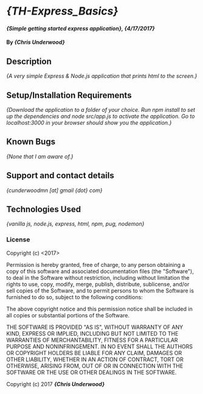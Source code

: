 # _{TH-Express_Basics}_

#### _{Simple getting started express application}, {4/17/2017}_

#### By _**{Chris Underwood}**_

## Description

_{A very simple Express & Node.js application that prints html to the screen.}_

## Setup/Installation Requirements

_{Download the application to a folder of your choice. Run npm install to set up the dependencies and node src/app.js to activate the application. Go to localhost:3000 in your browser should show you the application.}_

## Known Bugs

_{None that I am aware of.}_

## Support and contact details

_{cunderwoodmn [at] gmail {dot} com}_

## Technologies Used

_{vanilla js, node.js, express, html, npm, pug, nodemon}_

### License

Copyright (c) <2017> <Chris Underwood>

Permission is hereby granted, free of charge, to any person obtaining a copy of this software and associated documentation files (the "Software"), to deal in the Software without restriction, including without limitation the rights to use, copy, modify, merge, publish, distribute, sublicense, and/or sell copies of the Software, and to permit persons to whom the Software is furnished to do so, subject to the following conditions:

The above copyright notice and this permission notice shall be included in all copies or substantial portions of the Software.

THE SOFTWARE IS PROVIDED "AS IS", WITHOUT WARRANTY OF ANY KIND, EXPRESS OR IMPLIED, INCLUDING BUT NOT LIMITED TO THE WARRANTIES OF MERCHANTABILITY, FITNESS FOR A PARTICULAR PURPOSE AND NONINFRINGEMENT. IN NO EVENT SHALL THE AUTHORS OR COPYRIGHT HOLDERS BE LIABLE FOR ANY CLAIM, DAMAGES OR OTHER LIABILITY, WHETHER IN AN ACTION OF CONTRACT, TORT OR OTHERWISE, ARISING FROM, OUT OF OR IN CONNECTION WITH THE SOFTWARE OR THE USE OR OTHER DEALINGS IN THE SOFTWARE.

Copyright (c) 2017 **_{Chris Underwood}_**
